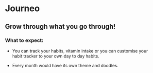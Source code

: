 # **Journeo**

## Grow through what you go through!


### What to expect:
- You can track your habits, vitamin intake or you can customise your habit tracker to your own day to day habits.

- Every month would have its own theme and doodles.
